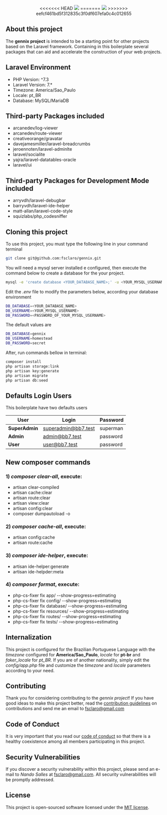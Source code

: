 <p align="center">
<<<<<<< HEAD
<img src="https://github.com/fsclaro/gennix/blob/master/_docs/img/logo_gennix.png?raw=true">
=======
<img src="https://github.com/fsclaro/gennix/blob/master/_docs/img/logo_gennix.png">
>>>>>>> eefcf461bd5f312835c3f0df607efa0c4c012655
</p>

## About this project

The **gennix project** is intended to be a starting point for other projects based on the Laravel framework. Containing in this boilerplate several packages that can aid and accelerate the construction of your web projects.

## Laravel Environment

- PHP Version: ^7.3
- Laravel Version: 7.*
- Timezone: America/Sao_Paulo
- Locale: pt_BR
- Database: MySQL/MariaDB

## Third-party Packages included

- arcanedev/log-viewer
- arcanedev/route-viewer
- creativeorange/gravatar
- davejamesmiller/laravel-breadcrumbs
- jeroennoten/laravel-adminlte
- laravel/socialite
- yajra/laravel-datatables-oracle
- laravel/ui

## Third-party Packages for Development Mode included

- arryvdh/laravel-debugbar
- barryvdh/laravel-ide-helper
- matt-allan/laravel-code-style
- squizlabs/php_codesniffer

## Cloning this project

To use this project, you must type the following line in your command terminal
```bash
git clone git@github.com:fsclaro/gennix.git
```

You will need a mysql server installed e configured, then execute the command below to create a database for the your project.
```bash
mysql -e 'create database <YOUR_DATABASE_NAME>;' -u <YOUR_MYSQL_USERNAME> -p
```

Edit the *.env* file to modify the parameters below, according your database environment
```bash
DB_DATABASE=<YOUR_DATABASE_NAME>
DB_USERNAME=<YOUR_MYSQL_USERNAME>
DB_PASSWORD=<PASSWORD_OF_YOUR_MYSQL_USERNAME>
```

The default values are
```bash
DB_DATABASE=gennix
DB_USERNAME=homestead
DB_PASSWORD=secret
```

After, run commands bellow in terminal:
```bash
composer install
php artisan storage:link
php artisan key:generate
php artisan migrate
php artisan db:seed
```

## Defaults Login Users
This boilerplate have two defaults users

| User           | Login               | Password |
|----------------|---------------------|----------|
| **SuperAdmin** | superadmin@bb7.test | superman |
| **Admin**      | admin@bb7.test      | password |
| **User**       | user@bb7.test       | password |


## New composer commands
### 1) *composer clear-all*, execute:
* artisan clear-compiled
* artisan cache:clear
* artisan route:clear
* artisan view:clear
* artisan config:clear
* composer dumpautoload -o

### 2) *composer cache-all*, execute:
* artisan config:cache
* artisan route:cache

### 3) *composer ide-helper*, execute:
* artisan ide-helper:generate
* artisan ide-helpder:meta

### 4) *composer format*, execute:
* php-cs-fixer fix app/ --show-progress=estimating
* php-cs-fixer fix config/ --show-progress=estimating
* php-cs-fixer fix database/ --show-progress=estimating
* php-cs-fixer fix resources/ --show-progress=estimating
* php-cs-fixer fix routes/ --show-progress=estimating
* php-cs-fixer fix tests/ --show-progress=estimating

## Internalization

This project is configured for the Brazilian Portuguese Language with the *timezone* configured for **America/Sao_Paulo**, *locale* for **pt-br** and *faker_locale* for *pt_BR*. If you are of another nationality, simply edit the *config/app.php* file and customize the *timezone* and *locale* parameters according to your need.


## Contributing

Thank you for considering contributing to the *gennix project*! If you have good ideas to make this project better, read the [contribution guidelines](https://github.com/fsclaro/gennix/blob/master/_docs/CODE_OF_CONDUCT.md) on contributions and send me an email to [fsclaro@gmail.com](mailto:fsclaro@gmail.com)

## Code of Conduct

It is very important that you read our [code of conduct](https://github.com/fsclaro/gennix/blob/master/_docs/CODE_OF_CONDUCT.md) so that there is a healthy coexistence among all members participating in this project.

## Security Vulnerabilities

If you discover a security vulnerability within this project, please send an e-mail to _*Nando Salles*_ at [fsclaro@gmail.com](mailto:fsclaro@gmail.com). All security vulnerabilities will be promptly addressed.

## License

This project is open-sourced software licensed under the [MIT license](https://github.com/fsclaro/gennix/blob/master/_docs/LICENSE.md).
